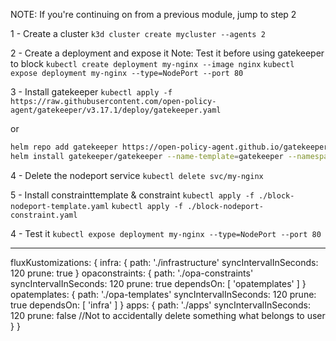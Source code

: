 NOTE: If you're continuing on from a previous module, jump to step 2

1 - Create a cluster
`k3d cluster create mycluster --agents 2`

2 - Create a deployment and expose it Note: Test it before using gatekeeper to block
`kubectl create deployment my-nginx --image nginx`
`kubectl expose deployment my-nginx --type=NodePort --port 80`


3 - Install gatekeeper
`kubectl apply -f https://raw.githubusercontent.com/open-policy-agent/gatekeeper/v3.17.1/deploy/gatekeeper.yaml`

or
```bash
helm repo add gatekeeper https://open-policy-agent.github.io/gatekeeper/charts
helm install gatekeeper/gatekeeper --name-template=gatekeeper --namespace gatekeeper-system --create-namespace
```

4 - Delete the nodeport service
`kubectl delete svc/my-nginx`

5 - Install constrainttemplate & constraint
`kubectl apply -f ./block-nodeport-template.yaml`
`kubectl apply -f ./block-nodeport-constraint.yaml`

4 - Test it
`kubectl expose deployment my-nginx --type=NodePort --port 80`


----------------
fluxKustomizations: {
      infra: {
        path: './infrastructure'
        syncIntervalInSeconds: 120
        prune: true
      }
      opaconstraints: {
        path: './opa-constraints'
        syncIntervalInSeconds: 120
        prune: true
        dependsOn: [
          'opatemplates'
        ]
      }
      opatemplates: {
        path: './opa-templates'
        syncIntervalInSeconds: 120
        prune: true
        dependsOn: [
          'infra'
        ]
      }
      apps: {
        path: './apps'
        syncIntervalInSeconds: 120
        prune: false //Not to accidentally delete something what belongs to user
      }
    }
